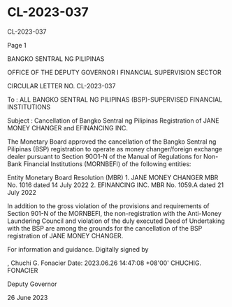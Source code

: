 # CL-2023-037

CL-2023-037

Page 1

BANGKO SENTRAL NG PILIPINAS

OFFICE OF THE DEPUTY GOVERNOR I FINANCIAL SUPERVISION SECTOR

CIRCULAR LETTER NO. CL-2023-037

To : ALL BANGKO SENTRAL NG PILIPINAS (BSP)-SUPERVISED FINANCIAL INSTITUTIONS

Subject : Cancellation of Bangko Sentral ng Pilipinas Registration of JANE MONEY CHANGER and EFINANCING INC.

The Monetary Board approved the cancellation of the Bangko Sentral ng Pilipinas (BSP) registration to operate as money changer/foreign exchange dealer pursuant to Section 90O1-N of the Manual of Regulations for Non-Bank Financial Institutions (MORNBEFI) of the following entities:

Entity Monetary Board Resolution (MBR) 1. JANE MONEY CHANGER MBR No. 1016 dated 14 July 2022 2. EFINANCING INC. MBR No. 1059.A dated 21 July 2022

In addition to the gross violation of the provisions and requirements of Section 901-N of the MORNBEFI, the non-registration with the Anti-Money Laundering Council and violation of the duly executed Deed of Undertaking with the BSP are among the grounds for the cancellation of the BSP registration of JANE MONEY CHANGER.

For information and guidance. Digitally signed by

, Chuchi G. Fonacier Date: 2023.06.26 14:47:08 +08'00' CHUCHIG. FONACIER

Deputy Governor

26 June 2023